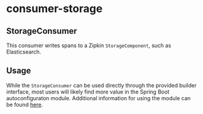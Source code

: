 # consumer-storage

## StorageConsumer

This consumer writes spans to a Zipkin `StorageComponent`, such as
Elasticsearch.

## Usage

While the `StorageConsumer` can be used directly through the provided
builder interface, most users will likely find more value in the Spring
Boot autoconfiguraton module.  Additional information for using the
module can be found [here](../../autoconfigure/adjuster-finagle).

